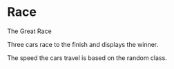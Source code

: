 # Race
The Great Race

Three cars race to the finish and displays the winner.

The speed the cars travel is based on the random class.   
